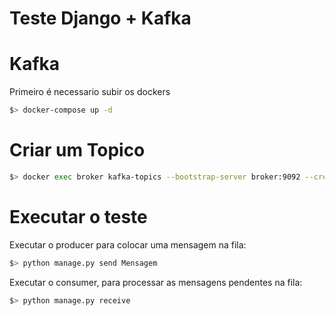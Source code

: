 
# Teste Django + Kafka

# Kafka
Primeiro é necessario subir os dockers  

```sh
$> docker-compose up -d
```
# Criar um Topico
```sh
$> docker exec broker kafka-topics --bootstrap-server broker:9092 --create --topic topico_teste
```

# Executar o teste

Executar o producer para colocar uma mensagem na fila:
```sh
$> python manage.py send Mensagem
```

Executar o consumer, para processar as mensagens pendentes na fila:
```sh
$> python manage.py receive
```